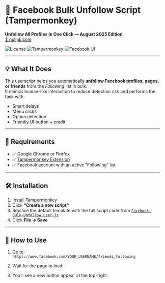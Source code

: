 # 🚀 Facebook Bulk Unfollow Script (Tampermonkey)  
**Unfollow All Profiles in One Click — August 2025 Edition**  
[🔗 nullpk.com](https://nullpk.com)

![License](https://img.shields.io/badge/license-MIT-blue)
![Tampermonkey](https://img.shields.io/badge/Tampermonkey-Supported-green)
![Facebook UI](https://img.shields.io/badge/Facebook-UI%20Friendly-orange)

---

## 💡 What It Does

This userscript helps you automatically **unfollow Facebook profiles, pages, or friends** from the *Following* list in bulk.  
It mimics human-like interaction to reduce detection risk and performs the task with:
- Smart delays  
- Menu clicks  
- Option detection  
- Friendly UI button + credit

---

## 🧱 Requirements

- ✅ Google Chrome or Firefox
- ✅ [Tampermonkey Extension](https://www.tampermonkey.net/)
- ✅ Facebook account with an active "Following" list

---

## 🛠️ Installation

1. Install [Tampermonkey](https://www.tampermonkey.net/)
2. Click **"Create a new script"**
3. Replace the default template with the full script code from [`Facebook-Bulk-Unfollow.user.js`](./Facebook-Bulk-Unfollow.user.js)
4. Click **File → Save**

---

## 📍 How to Use

1. Go to:  
   `https://www.facebook.com/YOUR_USERNAME/friends_following`

2. Wait for the page to load.

3. You’ll see a new button appear at the top-right:
